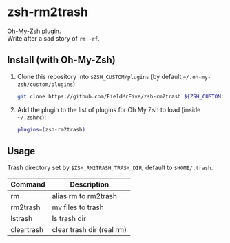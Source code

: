 # zsh-rm2trash
Oh-My-Zsh plugin. </br>
Write after a sad story of `rm -rf`.

## Install (with Oh-My-Zsh)
1. Clone this repository into `$ZSH_CUSTOM/plugins` (by default `~/.oh-my-zsh/custom/plugins`)

    ```sh
    git clone https://github.com/FieldMrFive/zsh-rm2trash ${ZSH_CUSTOM:-~/.oh-my-zsh/custom}/plugins/zsh-rm2trash
    ```

2. Add the plugin to the list of plugins for Oh My Zsh to load (inside `~/.zshrc`):

    ```sh
    plugins=(zsh-rm2trash)
    ```
## Usage
Trash directory set by `$ZSH_RM2TRASH_TRASH_DIR`, default to `$HOME/.trash`.

Command    | Description
---------- | -----------
rm         | alias rm to rm2trash
rm2trash   | mv files to trash
lstrash    | ls trash dir
cleartrash | clear trash dir (real rm)
